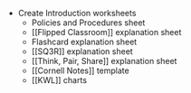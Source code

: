 - Create Introduction worksheets
	- Policies and Procedures sheet
	- [[Flipped Classroom]] explanation sheet
	- Flashcard explanation sheet
	- [[SQ3R]] explanation sheet
	- [[Think, Pair, Share]] explanation sheet
	- [[Cornell Notes]] template
	- [[KWL]] charts